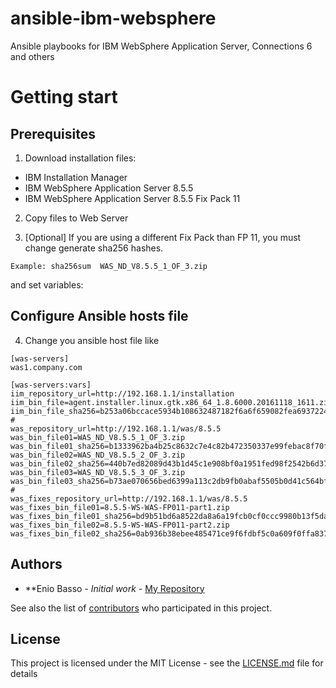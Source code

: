 # ansible-ibm-websphere
Ansible playbooks for IBM WebSphere Application Server, Connections 6 and others

# Getting start

## Prerequisites

1) Download installation files:

* IBM Installation Manager
* IBM WebSphere Application Server 8.5.5
* IBM WebSphere Application Server 8.5.5 Fix Pack 11

2) Copy files to Web Server

3) [Optional] If you are using a different Fix Pack than FP 11, you must change
generate sha256 hashes.

```
Example: sha256sum  WAS_ND_V8.5.5_1_OF_3.zip
```
and set variables:

## Configure Ansible hosts file

4) Change you ansible host file like

```
[was-servers]
was1.company.com

[was-servers:vars]
iim_repository_url=http://192.168.1.1/installation
iim_bin_file=agent.installer.linux.gtk.x86_64_1.8.6000.20161118_1611.zip
iim_bin_file_sha256=b253a06bccace5934b108632487182f6a6f659082fea69372242b9865a64e4f3
#
was_repository_url=http://192.168.1.1/was/8.5.5
was_bin_file01=WAS_ND_V8.5.5_1_OF_3.zip
was_bin_file01_sha256=b1333962ba4b25c8632c7e4c82b472350337e99febac8f70ffbd551ca3905e83
was_bin_file02=WAS_ND_V8.5.5_2_OF_3.zip
was_bin_file02_sha256=440b7ed82089d43b1d45c1e908bf0a1951fed98f2542b6d37c8b5e7274c6b1c9
was_bin_file03=WAS_ND_V8.5.5_3_OF_3.zip
was_bin_file03_sha256=b73ae070656bed6399a113c2db9fb0abaf5505b0d41c564bf2a58ce0b1e0dcd2
#
was_fixes_repository_url=http://192.168.1.1/was/8.5.5
was_fixes_bin_file01=8.5.5-WS-WAS-FP011-part1.zip
was_fixes_bin_file01_sha256=bd9b51bd6a8522da8a6a19fcb0cf0ccc9980b13f5da2a1bcd4db2242ae555a66
was_fixes_bin_file02=8.5.5-WS-WAS-FP011-part2.zip
was_fixes_bin_file02_sha256=0ab936b38ebee485471ce9f6fdbf5c0a609f0ffa837247fb81db6935f5cc061c
```

## Authors

* **Enio Basso - *Initial work* - [My Repository](https://github.com/ebasso)

See also the list of [contributors](https://github.com/your/project/contributors) who participated in this project.

## License

This project is licensed under the MIT License - see the [LICENSE.md](LICENSE.md) file for details

